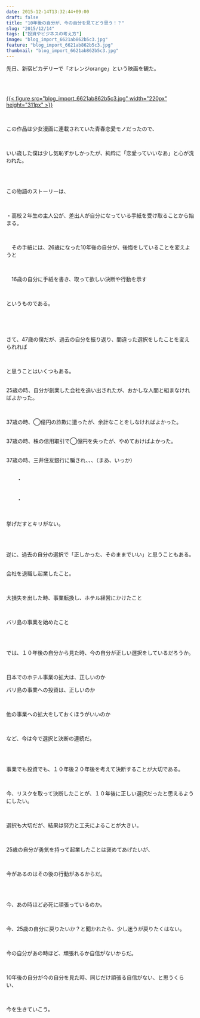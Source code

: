 ```yaml
---
date: 2015-12-14T13:32:44+09:00
draft: false
title: "10年後の自分が、今の自分を見てどう思う！？"
slug: "2015/12/14"
tags: ["投資やビジネスの考え方"]
image: "blog_import_6621ab862b5c3.jpg"
feature: "blog_import_6621ab862b5c3.jpg"
thumbnail: "blog_import_6621ab862b5c3.jpg"
---
```

<p>先日、新宿ピカデリーで「オレンジorange」という映画を観た。</p><br/><p><br/><a href="blog_import_6621ab87b191a.jpg">{{< figure src="blog_import_6621ab862b5c3.jpg" width="220px" height="311px" >}}</a> <br/></p><br/><p>この作品は少女漫画に連載されていた青春恋愛モノだったので、</p><br/><p>いい歳した僕は少し気恥ずかしかったが、純粋に「恋愛っていいなあ」と心が洗われた。</p><br/><br/><p>この物語のストーリーは、</p><p><br/></p><p>・高校２年生の主人公が、差出人が自分になっている手紙を受け取ることから始まる。</p><br/><p>　その手紙には、26歳になった10年後の自分が、後悔をしていることを変えようと</p><br/><p>　16歳の自分に手紙を書き、取って欲しい決断や行動を示す<br/></p><br/><p>というものである。</p><br/><p><br/></p><p>さて、47歳の僕だが、過去の自分を振り返り、間違った選択をしたことを変えられれば</p><br/><p>と思うことはいくつもある。</p><p><br/>25歳の時、自分が創業した会社を追い出されたが、おかしな人間と組まなければよかった。<br/></p><br/><p>37歳の時、◯億円の詐欺に遭ったが、余計なことをしなければよかった。</p><p><br/>37歳の時、株の信用取引で◯億円を失ったが、やめておけばよかった。</p><p><br/>37歳の時、三井住友銀行に騙され、、、（まあ、いっか）</p><p><br/>　　・<br/>　</p><p>　　・</p><p><br/></p><p>挙げだすとキリがない。</p><br/><br/><p>逆に、過去の自分の選択で「正しかった、そのままでいい」と思うこともある。</p><p><br/>会社を退職し起業したこと。<br/></p><br/><p>大損失を出した時、事業転換し、ホテル経営にかけたこと</p><br/><p>バリ島の事業を始めたこと</p><br/><p><br/>では、１０年後の自分から見た時、今の自分が正しい選択をしているだろうか。<br/></p><br/><p>日本でのホテル事業の拡大は、正しいのか<br/></p><p>バリ島の事業への投資は、正しいのか<br/></p><br/><p>他の事業への拡大をしておくほうがいいのか</p><br/><p>など、今は今で選択と決断の連続だ。</p><br/><br/><p>事業でも投資でも、１０年後２０年後を考えて決断することが大切である。<br/></p><br/><p>今、リスクを取って決断したことが、１０年後に正しい選択だったと思えるようにしたい。<br/></p><br/><p>選択も大切だが、結果は努力と工夫によることが大きい。<br/></p><br/><p>25歳の自分が勇気を持って起業したことは褒めてあげたいが、</p><br/><p>今があるのはその後の行動があるからだ。</p><br/><br/><p>今、あの時ほど必死に頑張っているのか。</p><br/><p>今、25歳の自分に戻りたいか？と聞かれたら、少し迷うが戻りたくはない。<br/></p><br/><p>今の自分があの時ほど、頑張れるか自信がないからだ。</p><br/><p>10年後の自分が今の自分を見た時、同じだけ頑張る自信がない、と思うくらい、</p><br/><p>今を生きていこう。</p><p><br/></p>

